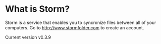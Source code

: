 # What is Storm?

Storm is a service that enables you to syncronize files between all of your computers.
Go to http://www.stormfolder.com to create an account.

Current version v0.3.9
